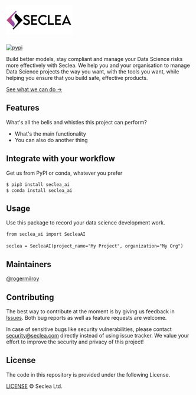# <picture><source srcset="https://github.com/seclea/seclea_ai/raw/dev/docs/media/logo-dark.png" media="(prefers-color-scheme: dark)"><img src="https://github.com/seclea/seclea_ai/raw/dev/docs/media/logo-light.png#gh-light-mode-only" height="80" alt="Seclea"><span style="display: none"><img alt="ALT_TXT" src="https://github.com/seclea/seclea_ai/raw/dev/docs/media/logo-dark.png#gh-dark-mode-only"></span></picture>

[![pypi](https://img.shields.io/pypi/v/seclea-ai.svg)](https://pypi.python.org/pypi/wandb)

Build better models, stay compliant and manage your Data Science risks more effectively with Seclea.
We help you and your organisation to manage Data Science projects the way you want, with the tools you want, while helping
you ensure that you build safe, effective products.

[See what we can do →](https://seclea.com)

## Features

What's all the bells and whistles this project can perform?

- What's the main functionality
- You can also do another thing

## Integrate with your workflow

Get us from PyPI or conda, whatever you prefer

```shell
$ pip3 install seclea_ai
$ conda install seclea_ai
```

## Usage

Use this package to record your data science development work.

```
from seclea_ai import SecleaAI

seclea = SecleaAI(project_name="My Project", organization="My Org")
```

## Maintainers

[@rogermilroy](https://github.com/rogermilroy)

## Contributing

The best way to contribute at the moment is by giving us feedback in [Issues](https://github.com/seclea/seclea_ai/issues).
Both bug reports as well as feature requests are welcome.

In case of sensitive bugs like security vulnerabilities, please contact
security@seclea.com directly instead of using issue tracker. We value your effort
to improve the security and privacy of this project!

## License

The code in this repository is provided under the following License.

[LICENSE](https://github.com/seclea/seclea_ai/blob/dev/LICENSE.txt) © Seclea Ltd.
